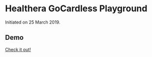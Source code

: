 
# Healthera GoCardless Playground
Initiated on 25 March 2019.

## Demo
[Check it out!](https://pod.84r.co)